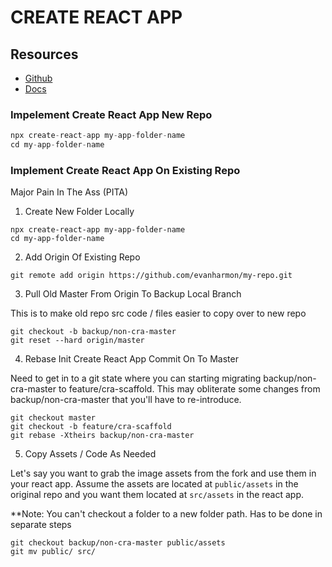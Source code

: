 # CREATE REACT APP

## Resources

- [Github](https://github.com/facebook/create-react-app)
- [Docs](https://facebook.github.io/create-react-app/)

### Impelement Create React App New Repo

```javascript
npx create-react-app my-app-folder-name
cd my-app-folder-name
```

### Implement Create React App On Existing Repo

Major Pain In The Ass (PITA)

1. Create New Folder Locally

```console
npx create-react-app my-app-folder-name
cd my-app-folder-name
```

2. Add Origin Of Existing Repo

```console
git remote add origin https://github.com/evanharmon/my-repo.git
```

3. Pull Old Master From Origin To Backup Local Branch

This is to make old repo src code / files easier to copy over to new repo

```console
git checkout -b backup/non-cra-master
git reset --hard origin/master
```

4. Rebase Init Create React App Commit On To Master

Need to get in to a git state where you can starting migrating backup/non-cra-master to
feature/cra-scaffold. This may obliterate some changes from backup/non-cra-master that
you'll have to re-introduce.

```console
git checkout master
git checkout -b feature/cra-scaffold
git rebase -Xtheirs backup/non-cra-master
```

5. Copy Assets / Code As Needed

Let's say you want to grab the image assets from the fork and use them in
your react app. Assume the assets are located at `public/assets` in the original
repo and you want them located at `src/assets` in the react app.

\*\*Note: You can't checkout a folder to a new folder path. Has to be done in
separate steps

```console
git checkout backup/non-cra-master public/assets
git mv public/ src/
```
